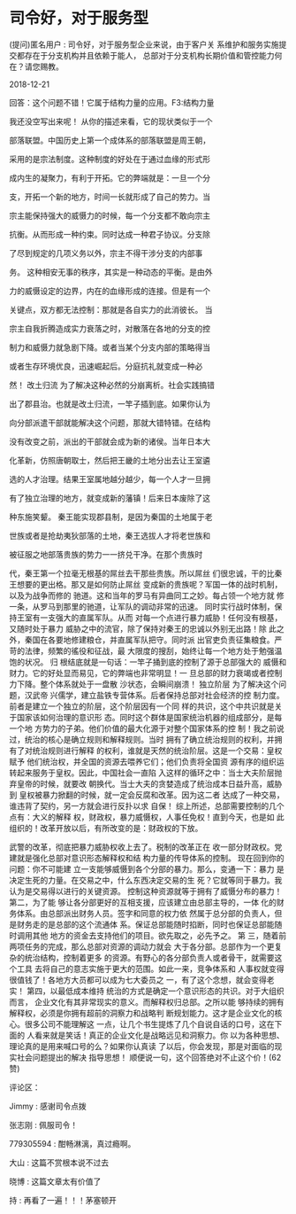 # 司令好，对于服务型

(提问)匿名用户 : 司令好，对于服务型企业来说，由于客户关 系维护和服务实施提交都存在于分支机构并且依赖于能人， 总部对于分支机构长期价值和管控能力何在？请您赐教。

2018-12-21

回答：这个问题不错！它属于结构力量的应用。F3:结构力量

我还没空写出来呢！ 从你的描述来看，它的现状类似于一个

部落联盟。中国历史上第一个成体系的部落联盟是周王朝，

采用的是宗法制度。这种制度的好处在于通过血缘的形式形

成内生的凝聚力，有利于开拓。它的弊端就是：一旦一个分

支，开拓一个新的地方，时间一长就形成了自己的势力。当

宗主能保持强大的威慑力的时候，每一个分支都不敢向宗主

抗衡。从而形成一种约束。同时达成一种君子协议。分支除

了尽到规定的几项义务以外，宗主不得干涉分支的内部事

务。 这种相安无事的秩序，其实是一种动态的平衡。是由外

力的威慑设定的边界，内在的血缘形成的连接。但是有一个

关键点，双方都无法控制：那就是各自实力的此消彼长。 当

宗主自我折腾造成实力衰落之时，对散落在各地的分支的控

制力和威慑力就急剧下降。或者当某个分支内部的策略得当

或者生存环境优良，迅速崛起后。分庭抗礼就变成一种必

然！ 改土归流 为了解决这种必然的分崩离析。社会实践搞错

出了郡县治。也就是改土归流，一竿子插到底。如果你认为

向分部派遣干部就能解决这个问题，那就大错特错。在结构

没有改变之前，派出的干部就会成为新的诸侯。当年日本大

化革新，仿照唐朝取士，然后把王畿的土地分出去让王室遴

选的人才治理。结果王室属地越分越少，每一个人才一旦拥

有了独立治理的地方，就变成新的藩镇！后来日本废除了这

种东施笑颦。 秦王能实现郡县制，是因为秦国的土地属于老

世族或者是抢劫夷狄部落的土地，秦王选拔人才将老世族和

被征服之地部落贵族的势力一一挤兑干净。在那个贵族时

代，秦王第一个拉毫无根基的屌丝去干那些贵族。所以屌丝 们很忠诚，干的比秦王想要的更出格。那又是如何防止屌丝 变成新的贵族呢？军国一体的战时机制，以及为战争而修的 驰道。这和当年的罗马有异曲同工之妙。每占领一个地方就 修一条，从罗马到那里的驰道，让军队的调动非常的迅速。 同时实行战时体制，保持王室有一支强大的直属军队。从而 对每一个点进行暴力威胁！任何没有根基，又随时处于暴力 威胁之中的流官，除了保持对秦王的忠诚以外别无出路！除 此之外，秦国在各要地修建粮仓，并直属军队把守。同时派 出官吏负责征集粮食。严苛的法律，频繁的徭役和征战，最 大限度的搜刮，始终让每一个地方处于勉强温饱的状况。 归 根结底就是一句话：一竿子捅到底的控制了源于总部强大的 威慑和财力。它的好处显而易见，它的弊端也非常明显！一 旦总部的财力衰竭或者控制力下降。整个体系就处于一盘散 沙状态，会瞬间崩溃！ 独立阶层 为了解决这个问题，汉武帝 兴儒学，建立盐铁专营体系。后者保持总部对社会经济的控 制力度。前者是建立一个独立的阶层，这个阶层因有一个同 样的共识，这个中共识就是关于国家该如何治理的意识形 态。同时这个群体是国家统治机器的组成部分，是每一个地 方势力的子弟。他们价值的最大化源于对整个国家体系的控 制！我之前说过，统治的核心是确立规则和解释规则。当时 拥有了确立统治规则的权利，并拥有了对统治规则进行解释 的权利，谁就是天然的统治阶层。这是一个交易：皇权赋予 他们统治权，并全国的资源去喂养它们；他们负责将全国资 源有序的组织运转起来服务于皇权。因此，中国社会一直陷 入这样的循环之中：当士大夫阶层抛弃皇帝的时候，就要改 朝换代。当士大夫的贪婪造成了统治成本日益升高，威胁到 皇权被暴力掀翻的时候，就一定会反腐和改革。因为这二者 达成了一种交易，谁违背了契约，另一方就会进行反扑以求 自保！ 综上所述，总部需要控制的几个点有：大义的解释 权，财政权，暴力威慑权，人事任免权！直到今天，也是如 此组织的！改革开放以后，有所改变的是：财政权的下放。

武警的改革，彻底把暴力威胁权收上去了。税制的改革正在 收一部分财政权。党建就是强化总部对意识形态解释权和结 构力量的传导体系的控制。 现在回到你的问题：你不可能建 立一支能够威慑到各个分部的暴力。那么，变通一下：暴力 是决定生死的力量。在交易之中，什么东西决定交易的生 死？它就等同于暴力。我认为是交易得以进行的关键资源。 控制这种资源就等于拥有了威慑分布的暴力！ 第二，为了能 够让各分部更好的互相支援，应该建立由总部主导的，一体 化的财务体系。由总部派出财务人员。签字和同意的权力依 然属于总分部的负责人，但是财务走的是总部的这个流通体 系。保证总部能随时掐断，同时也保证总部能随时调用其他 地方的资金去支持他们的项目。欲先取之，必先予之。 第 三，随着前两项任务的完成，那么总部对资源的调动力就会 大于各分部。总部作为一个更复杂的统治结构，控制着更多 的资源。有野心的各分部负责人或者骨干，就需要这个工具 去将自己的意志实施于更大的范围。如此一来，竞争体系和 人事权就变得很值钱了！各地方大员都可以成为七大委员之 一，有了这个念想，就会变得老实！ 第四，以最低成本维持 统治的方式是确定一个意识形态的共识。对于大组织而言， 企业文化有其非常现实的意义。而解释权归总部。之所以能 够持续的拥有解释权，必须是你拥有超前的洞察力和战略判 断规划能力。这才是企业文化的核心。很多公司不能理解这 一点，让几个书生提炼了几个自说自话的口号，这在下面的 人看来就是笑话！真正的企业文化是战略远见和洞察力。你 以为各种思想、理论真的是用来喊口号的么？如果你认真读 了以后，你会发现，那是对面临的现实社会问题提出的解决 指导思想！ 顺便说一句，这个回答绝对不止这个价！(62 赞)

评论区：

Jimmy : 感谢司令点拨

张志刚 : 佩服司令！

779305594 : 酣畅淋漓，真过瘾啊。

大山 : 这篇不赏根本说不过去

晓博 : 这篇文章太有价值了

持 : 再看了一遍！！！茅塞顿开